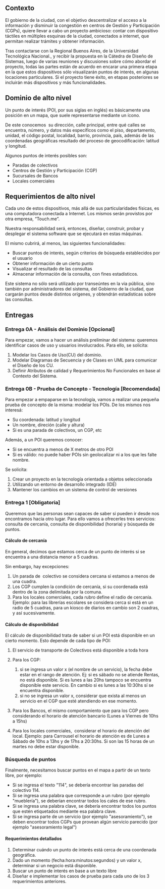 ## Contexto

  

El gobierno de la ciudad, con el objetivo descentralizar el acceso a la información y disminuir la congestión en centros de Gestión y Participación (CGPs), quiere llevar a cabo un proyecto ambicioso: contar con dispositivo táctiles en múltiples esquinas de la ciudad, conectados a internet, que permitan realizar trámites y obtener información. 

  

Tras contactarse con la Regional Buenos Aires, de la Universidad Tecnológica Nacional., y recibir la propuesta en la Cátedra de Diseño de Sistemas, luego de varias reuniones y discusiones sobre cómo abordar el proyecto, todas las partes están de acuerdo en encarar una primera etapa en la que estos dispositivos sólo visualizarán puntos de interés, en algunas locaciones particulares. Si el proyecto tiene éxito, en etapas posteriores se incluirán más dispositivos y más funcionalidades. 

  

## Dominio de alto nivel

  

Un punto de interés (POI, por sus siglas en inglés) es básicamente una posición en un mapa, que suele representarse mediante un ícono.

  

De este conocemos  su dirección, calle principal, entre qué calles se encuentra, número, y datos más específicos como el piso, departamento, unidad, el código postal, localidad, barrio, provincia, país, además de las coordenadas geográficas resultado del proceso de geocodificación: latitud y longitud. 

  

Algunos puntos de interés posibles son:

- Paradas de colectivos 
- Centros de Gestión y Participación (CGP) 
- Sucursales de Bancos 
- Locales comerciales 

## Requerimientos de alto nivel

Cada uno de estos dispositivos, más allá de sus particularidades físicas, es una computadora conectada a Internet. Los mismos serán provistos por otra empresa, “Touch.me”.

  

Nuestra responsabilidad será, entonces, diseñar, construir, probar y desplegar el sistema software que se ejecutará en estas máquinas. 

  

El mismo cubrirá, al menos, las siguientes funcionalidades:

- Buscar puntos de interés, según criterios de búsqueda establecidos por el usuario 
- Obtener información de un cierto punto 
- Visualizar el resultado de las consultas 
- Almacenar información de la consulta, con fines estadísticos.  
  

Este sistema no sólo será utilizado por transeúntes en la via pública, sino también por administradores del sistema, del Gobierno de la ciudad, que cargarán puntos desde distintos orígenes, y obtendrán estadísticas sobre las consultas. 



## Entregas

### Entrega 0A - Análisis del Dominio [Opcional]

Para empezar, vamos a hacer un análisis preliminar del sistema: queremos identificar casos de uso y usuarios involucrados. Para ello, se solicita: 

  

1. Modelar los Casos de Uso(CU) del dominio. 
2. Modelar Diagramas de Secuencia y de Clases en UML para comunicar el Diseño de los CU. 
3. Definir Atributos de calidad y Requerimientos No Funcionales en base al Contexto del Sistema. 
  

### Entrega 0B - Prueba de Concepto - Tecnología [Recomendada]

  

Para empezar a empaparse en la tecnología, vamos a realizar una pequeña prueba de concepto de la misma: modelar los POIs. De los mismos nos interesá:

  

- Su coordenada: latitud y longitud 
- Un nombre, direción (calle y altura) 
- Si es una parada de colectivos, un CGP, etc 
  

Además, a un POI queremos conocer:

- Si se encuentra a menos de X metros de otro POI 
- Si es válido: no puede haber POIs sin geolocalizar ni a los que les falte nombre.  
  

Se solicita: 

1. Crear un proyecto en la tecnología orientada a objetos seleccionada 
2. Utilizando un entorno de desarrollo integrado (IDE)  
3. Mantener los cambios en un sistema de control de versiones 
  

### 

### Entrega 1 [Obligatoria]

  

Queremos que las personas sean capaces de saber si pueden ir desde nos encontramos hacia otro lugar. Para ello vamos a ofrecerles tres servicios: consulta de cercanía, consulta de disponibilidad (horaria) y búsqueda de puntos.

#### Cálculo de cercanía

En general, decimos que estamos cerca de un punto de interés si se encuentra a una distancia menor a 5 cuadras. 

  

Sin embargo, hay excepciones:

1. Un parada de  colectivo se considera cercana si estamos a menos de una cuadra. 
2. Los CGP cumplen la condición de cercanía, si su coordenada está dentro de la zona delimitada por la comuna. 
3. Para los locales comerciales, cada rubro define el radio de cercanía. Ejemplo: para las librerías escolares se considera cerca si está en un radio de 5 cuadras, para un kiosco de diarios en cambio son 2 cuadras, y así sucesivamente. 

#### Cálculo de disponibilidad

  

El cálculo de disponibilidad trata de saber si un POI está disponible en un cierto momento. Esto depende de cada tipo de POI:

  

1. El servicio de transporte de Colectivos está disponible a toda hora 
2. Para los CGP: 
    1. si se ingresa un valor x (el nombre de un servicio), la fecha debe estar en el rango de atención. Ej: si es sábado no se atiende Rentas, no está disponible. Si es lunes a las 20hs tampoco se encuentra disponible este servicio. En cambio si es lunes a las 10:30hs sí se encuentra disponible. 
    2. si no se ingresa un valor x, considerar que exista al menos un servicio en el CGP que esté atendiendo en ese momento. 

3. Para los Bancos, el mismo comportamiento que para los CGP pero considerando el horario de atención bancario (Lunes a Viernes de 10hs a 15hs) 
4. Para los locales comerciales,  considerar el horario de atención del local. Ejemplo: para Carrousel el horario de atención es de Lunes a Sábado de 10hs a 13hs y de 17hs a 20:30hs. Si son las 15 horas de un martes no debe estar disponible. 
  
  

### Búsqueda de puntos

Finalmente, necesitamos buscar puntos en el mapa a partir de un texto libre, por ejemplo:

- Si se ingresa el texto "114", se debería encontrar las paradas del colectivo 114.  
- Si se ingresa una palabra que corresponde a un rubro (por ejemplo "mueblería"), se deberían encontrar todos los cales de ese rubro. 
- Si se ingresa una palabra clave, se debería encontrar todos los puntos que estén etiquetados mediante esa palabra clave.  
- Si se ingresa parte de un servicio (por ejemplo "asesoramiento"), se deben encontrar todos CGPs que provean algún servicio parecido (por ejemplo "asesoramiento legal") 

#### Requerimientos detallados

  

1. Determinar cuándo un punto de interés está cerca de una coordenada geográfica.  
2. Dado un momento (fecha:hora:minutos:segundos) y un valor x, determinar si un negocio está disponible. 
3. Buscar un punto de interés en base a un texto libre 
4. Diseñar e implementar los casos de prueba para cada uno de los 3 requerimientos anteriores.
